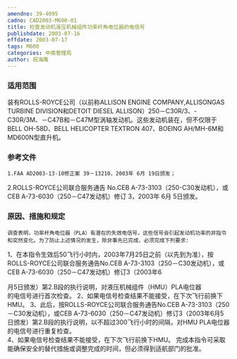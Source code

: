 ```yaml
---
amendno: 39-4095  
cadno: CAD2003-M600-01  
title: 检查发动机液压机械组件功率杆角电位器的电信号  
publishdate: 2003-07-16  
effdate: 2003-07-17  
tags: M600  
categories: 中南管理局  
author: 祝海鹰  
---
```

  
### 适用范围  
装有ROLLS-ROYCE公司（以前称ALLISON ENGINE COMPANY,ALLISONGAS TURBINE DIVISION和DETOIT DIESEL ALLISON）250－C30R/3、-C30R/3M、－C47B和－C47M型涡轴发动机。这些发动机装在，但不仅限于BELL OH-58D、BELL HELICOPTER TEXTRON 407、BOEING AH/MH-6M和MD600N型直升机。  
  
<!--more-->  
### 参考文件  
    1.FAA AD2003-13-10修正案 39－13210，2003年 6月 19日颁发；  
 2.ROLLS-ROYCE公司联合服务通告 No.CEB A-73-3103（250-C30发动机），或 CEB A-73-6030（250－C47发动机）修订 3，2003年 6月 5日颁发。  
  
### 原因、措施和规定  
    调查表明，功率杆角电位器（PLA）有潜在的失效电信号，这些信号会引起发动机功率的非指令和突然变化。为了防止上述情况的发生，除非事先已完成，必须完成下列要求:  
1、在本指令生效后50飞行小时内，2003年7月25日之前（以先到为准），按ROLLS-ROYCE公司联合服务通告No.CEB A-73-3103（250－C30发动机），或CEB A-73-6030（250－C47发动机）修订3（2003年6  
  
月5日颁发）第2.B段的执行说明，对液压机械组件（HMU）PLA电位器  
的电信号进行首次检查。 2、如果电信号检查结果不能接受，在下次飞行前换下HMU。     3、此后，按ROLLS-ROYCE公司联合服务通告No.CEB A-73-3103（250  
－C30发动机），或CEB A-73-6030（250－C47发动机）修订3（2003年6月5日颁发）第2.B段的执行说明，以不超过300飞行小时的间隔，对HMU PLA电位器的电信号进行重复检查。  
4、如果电信号检查结果不能接受，在下次飞行前换下HMU。     完成本指令可采取能确保安全的替代措施或调整完成的时间，但必须得到适航部门的批准。  
